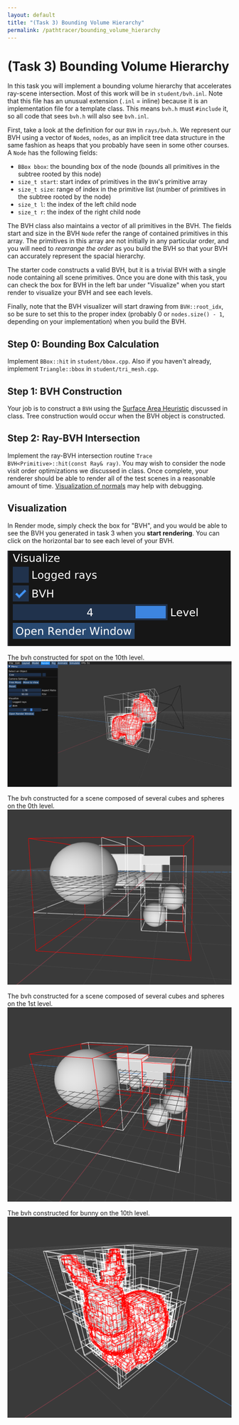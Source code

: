 ```yaml
---
layout: default
title: "(Task 3) Bounding Volume Hierarchy"
permalink: /pathtracer/bounding_volume_hierarchy
---
```


# (Task 3) Bounding Volume Hierarchy

In this task you will implement a bounding volume hierarchy that accelerates ray-scene intersection. Most of this work will be in `student/bvh.inl`. Note that this file has an unusual extension (`.inl` = inline) because it is an implementation file for a template class. This means `bvh.h` must `#include` it, so all code that sees `bvh.h` will also see `bvh.inl`.

First, take a look at the definition for our `BVH` in `rays/bvh.h`. We represent our BVH using a vector of `Node`s, `nodes`, as an implicit tree data structure in the same fashion as heaps that you probably have seen in some other courses. A `Node` has the following fields:

* `BBox bbox`: the bounding box of the node (bounds all primitives in the subtree rooted by this node)
* `size_t start`: start index of primitives in the `BVH`'s primitive array
* `size_t size`: range of index in the primitive list (number of primitives in the subtree rooted by the node)
* `size_t l`: the index of the left child node
* `size_t r`: the index of the right child node

The BVH class also maintains a vector of all primitives in the BVH. The fields start and size in the BVH `Node` refer the range of contained primitives in this array. The primitives in this array are not initially in any particular order, and you will need to _rearrange the order_ as you build the BVH so that your BVH can accurately represent the spacial hierarchy.

The starter code constructs a valid BVH, but it is a trivial BVH with a single node containing all scene primitives. Once you are done with this task, you can check the box for BVH in the left bar under "Visualize" when you start render to visualize your BVH and see each levels.

Finally, note that the BVH visualizer will start drawing from `BVH::root_idx`, so be sure to set this to the proper index (probably 0 or `nodes.size() - 1`, depending on your implementation) when you build the BVH.


## Step 0: Bounding Box Calculation

Implement `BBox::hit` in `student/bbox.cpp`.
Also if you haven't already, implement `Triangle::bbox` in `student/tri_mesh.cpp`.

## Step 1: BVH Construction

Your job is to construct a `BVH` using the [Surface Area Heuristic](http://15462.courses.cs.cmu.edu/fall2017/lecture/acceleratingqueries/slide_025) discussed in class. Tree construction would occur when the BVH object is constructed.


## Step 2: Ray-BVH Intersection

Implement the ray-BVH intersection routine `Trace BVH<Primitive>::hit(const Ray& ray)`. You may wish to consider the node visit order optimizations we discussed in class. Once complete, your renderer should be able to render all of the test scenes in a reasonable amount of time. [Visualization of normals](visualization_of_normals.md) may help with debugging.

## Visualization

In Render mode, simply check the box for "BVH", and you would be able to see the BVH you generated in task 3 when you **start rendering**. You can click on the horizontal bar to see each level of your BVH.

![visualize](new_results/bvh_button.png)

The bvh constructed for spot on the 10th level.
![bvh](new_results/bvh.png)

The bvh constructed for a scene composed of several cubes and spheres on the 0th level.
![0](new_results/l0.png)

The bvh constructed for a scene composed of several cubes and spheres on the 1st level.
![1](new_results/l2.png)

The bvh constructed for bunny on the 10th level.
![bunny](new_results/bvh_bunny_10.png)



